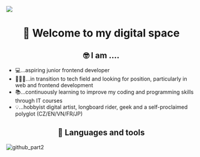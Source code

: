 <a target="blank"><img align="center" src="https://github.com/mtthuy22/mtthuy22/assets/61125935/8bc3bbca-2cab-47c5-bd1d-89ecbdd2ab10" /></a>

<h1 align="center"> 💫 Welcome to my digital space </h1>

<h2 align="center"> 🤓 I am .... </h2>

- 💻...aspiring junior frontend developer
- 🙋🏻‍♀️...in transition to tech field and looking for position, particularly in web and frontend development
- 📚...continuously learning to improve my coding and programming skills through IT courses
- 💡...hobbyist digital artist, longboard rider, geek and a self-proclaimed polyglot (CZ/EN/VN/FR/JP)

<h2 align="center">💼 Languages and tools </h2>





![github_part2](https://github.com/mtthuy22/mtthuy22/assets/61125935/6427b04d-b91f-4be4-ab51-443b349fb9b4)
